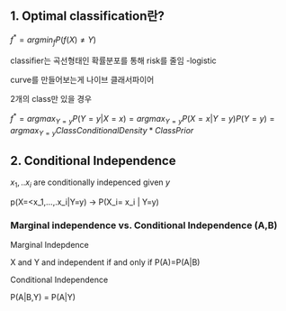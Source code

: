 ## 1. Optimal classification란?



$f^* = argmin_fP(f(X)\neq Y)$




classifier는  곡선형태인 확률분포를 통해 risk를 줄임  -logistic

curve를 만들어보는게 나이브 클래서파이어



2개의 class만 있을 경우

$f^* = argmax_{Y=y}P(Y= y|X=x)  = argmax_{Y=y}P(X=x|Y= y)P(Y=y) = argmax_{Y=y}Class Conditional Density* Class Prior$





## 2. Conditional Independence

$x_1,.. x_i$ are conditionally indepenced given $y$

p(X=<x_1,...,.x_i|Y=y) -> P(X_i= x_i | Y=y)





### Marginal independence vs. Conditional Independence (A,B)

Marginal Indepdence

X and Y and independent if and only if P(A)=P(A|B)

Conditional Independence

P(A|B,Y) = P(A|Y)



